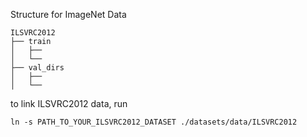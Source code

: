 Structure for ImageNet Data
```
ILSVRC2012
├── train
│   ├── 
│   └── 
├── val_dirs
│   ├── 
│   └── 
```

to link ILSVRC2012 data, run
```
ln -s PATH_TO_YOUR_ILSVRC2012_DATASET ./datasets/data/ILSVRC2012
```
